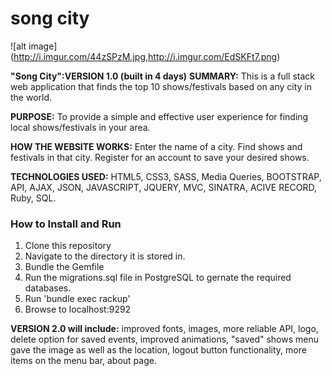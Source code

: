 # song city
![alt image] (http://i.imgur.com/44zSPzM.jpg,http://i.imgur.com/EdSKFt7.png)

**"Song City":VERSION 1.0 (built in 4 days)**
**SUMMARY:** This is a full stack web application that finds the top 10 shows/festivals based on any city in the world. 

**PURPOSE:** To provide a simple and effective user experience for finding local shows/festivals in your area.

**HOW THE WEBSITE WORKS:** Enter the name of a city. Find shows and festivals in that city. Register for an account to save your desired shows.

**TECHNOLOGIES USED:** HTML5, CSS3, SASS, Media Queries, BOOTSTRAP, API, AJAX, JSON, JAVASCRIPT, JQUERY, MVC, SINATRA, ACIVE RECORD, Ruby, SQL.
### How to Install and Run
1. Clone this repository
2. Navigate to the directory it is stored in.
3. Bundle the Gemfile 
4. Run the migrations.sql file in PostgreSQL to gernate the required databases.
5. Run 'bundle exec rackup'
6. Browse to localhost:9292

**VERSION 2.0 will include:** improved fonts, images, more reliable API, logo, delete option for saved events, improved animations, "saved" shows menu gave the image as well as the location, logout button functionality, more items on the menu bar, about page.
